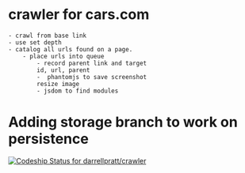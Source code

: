 # crawler for cars.com
	- crawl from base link
	- use set depth
	- catalog all urls found on a page.
		- place urls into queue
			- record parent link and target
			id, url, parent
            -  phantomjs to save screenshot
            resize image
            - jsdom to find modules
# Adding storage branch to work on persistence

[ ![Codeship Status for darrellpratt/crawler](https://www.codeship.io/projects/dede89d0-306b-0132-1e27-7a5f7278aa04/status?branch=master)](https://www.codeship.io/projects/39805)
